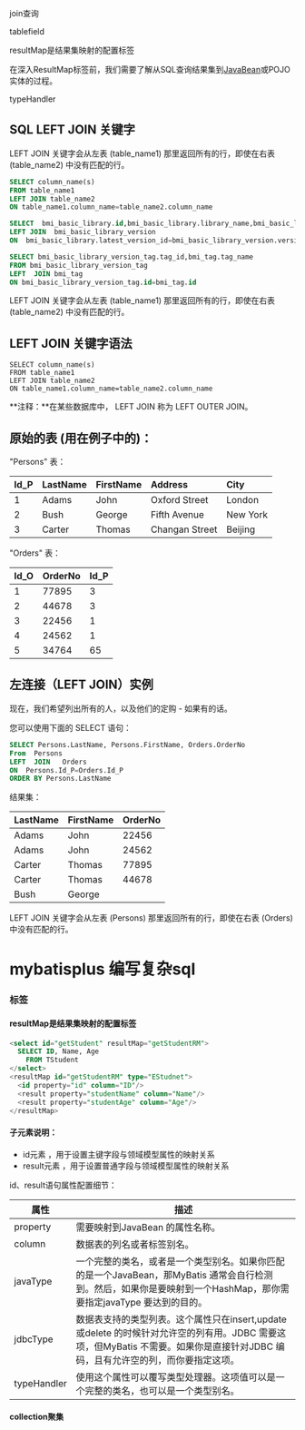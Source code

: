  join查询

tablefield

resultMap是结果集映射的配置标签

在深入ResultMap标签前，我们需要了解从SQL查询结果集到[JavaBean](https://so.csdn.net/so/search?q=JavaBean&spm=1001.2101.3001.7020)或POJO实体的过程。

typeHandler

## SQL LEFT JOIN 关键字

LEFT JOIN 关键字会从左表 (table_name1) 那里返回所有的行，即使在右表 (table_name2) 中没有匹配的行。

```sql
SELECT column_name(s)
FROM table_name1
LEFT JOIN table_name2
ON table_name1.column_name=table_name2.column_name
```

```sql
SELECT  bmi_basic_library.id,bmi_basic_library.library_name,bmi_basic_library.latest_version_id,bmi_basic_library.tenant_id,bmi_basic_library_version.remark,bmi_basic_library.update_time,bmi_basic_library_version.is_os_necessary,bmi_basic_library_version.function_description FROM  bmi_basic_library 
LEFT JOIN  bmi_basic_library_version
ON  bmi_basic_library.latest_version_id=bmi_basic_library_version.version_number
```





```sql
SELECT bmi_basic_library_version_tag.tag_id,bmi_tag.tag_name
FROM bmi_basic_library_version_tag
LEFT  JOIN bmi_tag
ON bmi_basic_library_version_tag.id=bmi_tag.id
```

LEFT JOIN 关键字会从左表 (table_name1) 那里返回所有的行，即使在右表 (table_name2) 中没有匹配的行。

## LEFT JOIN 关键字语法

```
SELECT column_name(s)
FROM table_name1
LEFT JOIN table_name2
ON table_name1.column_name=table_name2.column_name
```

**注释：**在某些数据库中， LEFT JOIN 称为 LEFT OUTER JOIN。

## 原始的表 (用在例子中的)：

"Persons" 表：

| Id_P | LastName | FirstName | Address        | City     |
| :--- | :------- | :-------- | :------------- | :------- |
| 1    | Adams    | John      | Oxford Street  | London   |
| 2    | Bush     | George    | Fifth Avenue   | New York |
| 3    | Carter   | Thomas    | Changan Street | Beijing  |

"Orders" 表：

| Id_O | OrderNo | Id_P |
| :--- | :------ | :--- |
| 1    | 77895   | 3    |
| 2    | 44678   | 3    |
| 3    | 22456   | 1    |
| 4    | 24562   | 1    |
| 5    | 34764   | 65   |

## 左连接（LEFT JOIN）实例

现在，我们希望列出所有的人，以及他们的定购 - 如果有的话。

您可以使用下面的 SELECT 语句：

```sql
SELECT Persons.LastName, Persons.FirstName, Orders.OrderNo
From  Persons
LEFT  JOIN   Orders
ON  Persons.Id_P=Orders.Id_P
ORDER BY Persons.LastName
```



结果集：

| LastName | FirstName | OrderNo |
| :------- | :-------- | :------ |
| Adams    | John      | 22456   |
| Adams    | John      | 24562   |
| Carter   | Thomas    | 77895   |
| Carter   | Thomas    | 44678   |
| Bush     | George    |         |

LEFT JOIN 关键字会从左表 (Persons) 那里返回所有的行，即使在右表 (Orders) 中没有匹配的行。

# mybatisplus 编写复杂sql

### 标签

####    resultMap是结果集映射的配置标签

```sql
<select id="getStudent" resultMap="getStudentRM">
  SELECT ID, Name, Age
    FROM TStudent
</select>
<resultMap id="getStudentRM" type="EStudnet">
  <id property="id" column="ID"/>
  <result property="studentName" column="Name"/>
  <result property="studentAge" column="Age"/>
</resultMap>
```

#### 子元素说明：

- id元素 ，用于设置主键字段与领域模型属性的映射关系
- result元素 ，用于设置普通字段与领域模型属性的映射关系

id、result语句属性配置细节：

| 属性        | 描述                                                         |
| ----------- | ------------------------------------------------------------ |
| property    | 需要映射到JavaBean 的属性名称。                              |
| column      | 数据表的列名或者标签别名。                                   |
| javaType    | 一个完整的类名，或者是一个类型别名。如果你匹配的是一个JavaBean，那MyBatis 通常会自行检测到。然后，如果你是要映射到一个HashMap，那你需要指定javaType 要达到的目的。 |
| jdbcType    | 数据表支持的类型列表。这个属性只在insert,update 或delete 的时候针对允许空的列有用。JDBC 需要这项，但MyBatis 不需要。如果你是直接针对JDBC 编码，且有允许空的列，而你要指定这项。 |
| typeHandler | 使用这个属性可以覆写类型处理器。这项值可以是一个完整的类名，也可以是一个类型别名。 |

#### **collection聚集**
